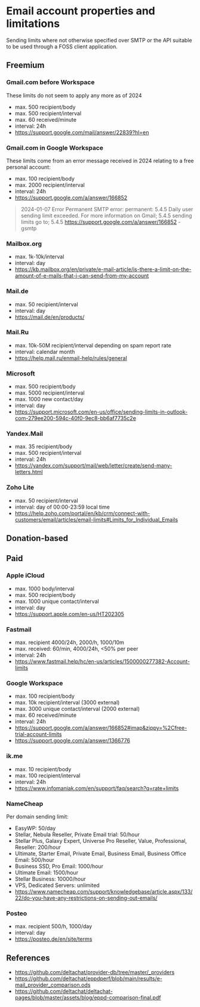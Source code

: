 # Email account properties and limitations

Sending limits where not otherwise specified over SMTP or the API suitable to be used through a FOSS client application.

## Freemium

### Gmail.com before Workspace

These limits do not seem to apply any more as of 2024

* max. 500 recipient/body
* max. 500 recipient/interval
* max. 60 received/minute
* interval: 24h
* https://support.google.com/mail/answer/22839?hl=en

### Gmail.com in Google Workspace

These limits come from an error message received in 2024 relating to a free personal account:

* max. 100 recipient/body
* max. 2000 recipient/interval
* interval: 24h
* https://support.google.com/a/answer/166852

> 2024-01-07
> Error
> Permanent SMTP error: permanent:
> 5.4.5 Daily user sending limit exceeded. For more information on Gmail;
> 5.4.5 sending limits go to;
> 5.4.5 https://support.google.com/a/answer/166852
> -gsmtp

### Mailbox.org

* max. 1k-10k/interval
* interval: day
* https://kb.mailbox.org/en/private/e-mail-article/is-there-a-limit-on-the-amount-of-e-mails-that-i-can-send-from-my-account

### Mail.de

* max. 50 recipient/interval
* interval: day
* https://mail.de/en/products/

### Mail.Ru

* max. 10k-50M recipient/interval depending on spam report rate
* interval: calendar month
* https://help.mail.ru/enmail-help/rules/general

### Microsoft

* max. 500 recipient/body
* max. 5000 recipient/interval
* max. 1000 new contact/day
* interval: day
* https://support.microsoft.com/en-us/office/sending-limits-in-outlook-com-279ee200-594c-40f0-9ec8-bb6af7735c2e

### Yandex.Mail

* max. 35 recipient/body
* max. 500 recipient/interval
* interval: 24h
* https://yandex.com/support/mail/web/letter/create/send-many-letters.html

### Zoho Lite

* max. 50 recipient/interval
* interval: day of 00:00-23:59 local time
* https://help.zoho.com/portal/en/kb/crm/connect-with-customers/email/articles/email-limits#Limits_for_Individual_Emails

## Donation-based

## Paid

### Apple iCloud

* max. 1000 body/interval
* max. 500 recipient/body
* max. 1000 unique contact/interval
* interval: day
* https://support.apple.com/en-us/HT202305

### Fastmail

* max. recipient 4000/24h, 2000/h, 1000/10m
* max. received: 60/min, 4000/24h, <50% per peer
* interval: 24h
* https://www.fastmail.help/hc/en-us/articles/1500000277382-Account-limits

### Google Workspace

* max. 100 recipient/body
* max. 10k recipient/interval (3000 external)
* max. 3000 unique contact/interval (2000 external)
* max. 60 received/minute
* interval: 24h
* https://support.google.com/a/answer/166852#imap&zippy=%2Cfree-trial-account-limits
* https://support.google.com/a/answer/1366776

### ik.me

* max. 10 recipient/body
* max. 100 recipient/interval
* interval: 24h
* https://www.infomaniak.com/en/support/faq/search?q=rate+limits

### NameCheap

Per domain sending limit:

* EasyWP: 50/day
* Stellar, Nebula Reseller, Private Email trial: 50/hour
* Stellar Plus, Galaxy Expert, Universe Pro Reseller, Value, Professional, Reseller: 200/hour
* Ultimate, Starter Email, Private Email, Business Email, Business Office Email: 500/hour
* Business SSD, Pro Email: 1000/hour
* Ultimate Email: 1500/hour
* Stellar Business: 10000/hour
* VPS, Dedicated Servers: unlimited
* https://www.namecheap.com/support/knowledgebase/article.aspx/133/22/do-you-have-any-restrictions-on-sending-out-emails/

### Posteo

* max. recipient 500/h, 1000/day
* interval: day
* https://posteo.de/en/site/terms

## References

* https://github.com/deltachat/provider-db/tree/master/_providers
* https://github.com/deltachat/eppdperf/blob/main/results/e-mail_provider_comparison.ods
* https://github.com/deltachat/deltachat-pages/blob/master/assets/blog/eppd-comparison-final.pdf
